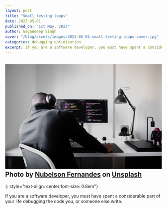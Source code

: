 ```yaml
---
layout: post
title: "Small testing loops"
date: 2023-05-01
published_on: "1st May, 2023"
author: Gagandeep Singh
cover: "/blog/assets/images/2023-05-01-small-testing-loops-cover.jpg"
categories: debugging optimization
excerpt: If you are a software developer, you must have spent a considerable part of your life debugging the code you/someone else wrote.
---
```


![cover-photo](/blog/assets/images/2023-05-01-small-testing-loops-cover.jpg)
Photo by <a href="https://unsplash.com/it/@nublson?utm_source=unsplash&utm_medium=referral&utm_content=creditCopyText">Nubelson Fernandes</a> on <a href="https://unsplash.com/photos/CO6r5hbt1jg?utm_source=unsplash&utm_medium=referral&utm_content=creditCopyText">Unsplash</a>
---
{: style="text-align: center;font-size: 0.8em"}

If you are a software developer, you must have spent a considerable part of your life debugging the code you, or someone else write.
